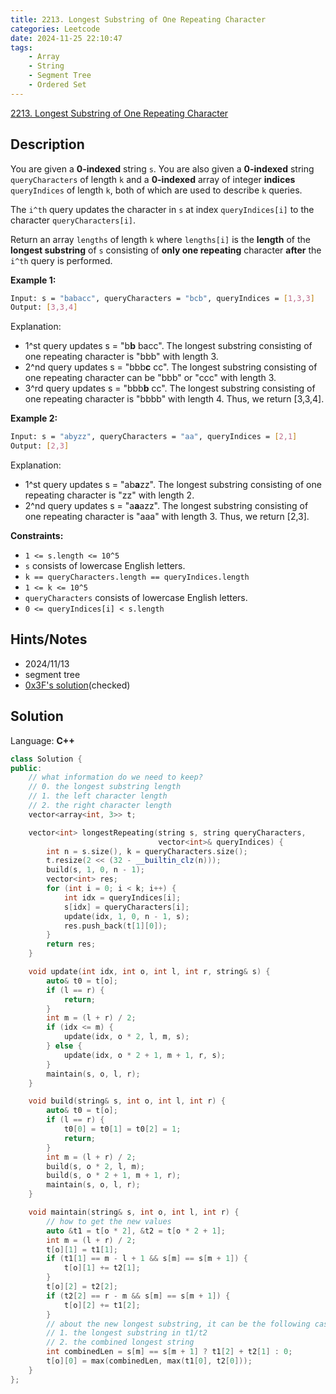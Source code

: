 ```yaml
---
title: 2213. Longest Substring of One Repeating Character
categories: Leetcode
date: 2024-11-25 22:10:47
tags:
    - Array
    - String
    - Segment Tree
    - Ordered Set
---
```


[2213. Longest Substring of One Repeating Character](https://leetcode.com/problems/longest-substring-of-one-repeating-character/description/)

## Description

You are given a **0-indexed**  string `s`. You are also given a **0-indexed**  string `queryCharacters` of length `k` and a **0-indexed**  array of integer **indices**  `queryIndices` of length `k`, both of which are used to describe `k` queries.

The `i^th` query updates the character in `s` at index `queryIndices[i]` to the character `queryCharacters[i]`.

Return an array `lengths` of length `k` where `lengths[i]` is the **length**  of the **longest substring**  of `s` consisting of **only one repeating**  character **after**  the `i^th` query is performed.

**Example 1:**

```bash
Input: s = "babacc", queryCharacters = "bcb", queryIndices = [1,3,3]
Output: [3,3,4]
```

Explanation:

- 1^st query updates s = "b**b** bacc". The longest substring consisting of one repeating character is "bbb" with length 3.
- 2^nd query updates s = "bbb**c** cc".
  The longest substring consisting of one repeating character can be "bbb" or "ccc" with length 3.
- 3^rd query updates s = "bbb**b** cc". The longest substring consisting of one repeating character is "bbbb" with length 4.
Thus, we return [3,3,4].

**Example 2:**

```bash
Input: s = "abyzz", queryCharacters = "aa", queryIndices = [2,1]
Output: [2,3]
```

Explanation:

- 1^st query updates s = "ab**a**zz". The longest substring consisting of one repeating character is "zz" with length 2.
- 2^nd query updates s = "a**a**azz". The longest substring consisting of one repeating character is "aaa" with length 3.
Thus, we return [2,3].

**Constraints:**

- `1 <= s.length <= 10^5`
- `s` consists of lowercase English letters.
- `k == queryCharacters.length == queryIndices.length`
- `1 <= k <= 10^5`
- `queryCharacters` consists of lowercase English letters.
- `0 <= queryIndices[i] < s.length`

## Hints/Notes

- 2024/11/13
- segment tree
- [0x3F's solution](https://leetcode.cn/problems/longest-substring-of-one-repeating-character/solutions/1352584/by-endlesscheng-qpbw/)(checked)

## Solution

Language: **C++**

```C++
class Solution {
public:
    // what information do we need to keep?
    // 0. the longest substring length
    // 1. the left character length
    // 2. the right character length
    vector<array<int, 3>> t;

    vector<int> longestRepeating(string s, string queryCharacters,
                                 vector<int>& queryIndices) {
        int n = s.size(), k = queryCharacters.size();
        t.resize(2 << (32 - __builtin_clz(n)));
        build(s, 1, 0, n - 1);
        vector<int> res;
        for (int i = 0; i < k; i++) {
            int idx = queryIndices[i];
            s[idx] = queryCharacters[i];
            update(idx, 1, 0, n - 1, s);
            res.push_back(t[1][0]);
        }
        return res;
    }

    void update(int idx, int o, int l, int r, string& s) {
        auto& t0 = t[o];
        if (l == r) {
            return;
        }
        int m = (l + r) / 2;
        if (idx <= m) {
            update(idx, o * 2, l, m, s);
        } else {
            update(idx, o * 2 + 1, m + 1, r, s);
        }
        maintain(s, o, l, r);
    }

    void build(string& s, int o, int l, int r) {
        auto& t0 = t[o];
        if (l == r) {
            t0[0] = t0[1] = t0[2] = 1;
            return;
        }
        int m = (l + r) / 2;
        build(s, o * 2, l, m);
        build(s, o * 2 + 1, m + 1, r);
        maintain(s, o, l, r);
    }

    void maintain(string& s, int o, int l, int r) {
        // how to get the new values
        auto &t1 = t[o * 2], &t2 = t[o * 2 + 1];
        int m = (l + r) / 2;
        t[o][1] = t1[1];
        if (t1[1] == m - l + 1 && s[m] == s[m + 1]) {
            t[o][1] += t2[1];
        }
        t[o][2] = t2[2];
        if (t2[2] == r - m && s[m] == s[m + 1]) {
            t[o][2] += t1[2];
        }
        // about the new longest substring, it can be the following cases:
        // 1. the longest substring in t1/t2
        // 2. the combined longest string
        int combinedLen = s[m] == s[m + 1] ? t1[2] + t2[1] : 0;
        t[o][0] = max(combinedLen, max(t1[0], t2[0]));
    }
};
```
